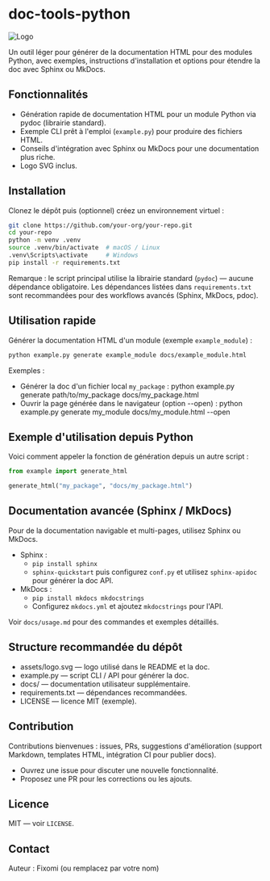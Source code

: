 # doc-tools-python

![Logo](assets/logo.svg)

Un outil léger pour générer de la documentation HTML pour des modules Python, avec exemples, instructions d'installation et options pour étendre la doc avec Sphinx ou MkDocs.

## Fonctionnalités
- Génération rapide de documentation HTML pour un module Python via pydoc (librairie standard).
- Exemple CLI prêt à l'emploi (`example.py`) pour produire des fichiers HTML.
- Conseils d'intégration avec Sphinx ou MkDocs pour une documentation plus riche.
- Logo SVG inclus.

## Installation
Clonez le dépôt puis (optionnel) créez un environnement virtuel :
```sh
git clone https://github.com/your-org/your-repo.git
cd your-repo
python -m venv .venv
source .venv/bin/activate  # macOS / Linux
.venv\Scripts\activate     # Windows
pip install -r requirements.txt
```

Remarque : le script principal utilise la librairie standard (`pydoc`) — aucune dépendance obligatoire. Les dépendances listées dans `requirements.txt` sont recommandées pour des workflows avancés (Sphinx, MkDocs, pdoc).

## Utilisation rapide
Générer la documentation HTML d'un module (exemple `example_module`) :

```sh
python example.py generate example_module docs/example_module.html
```

Exemples :
- Générer la doc d'un fichier local `my_package` :
  python example.py generate path/to/my_package docs/my_package.html
- Ouvrir la page générée dans le navigateur (option --open) :
  python example.py generate my_module docs/my_module.html --open

## Exemple d'utilisation depuis Python
Voici comment appeler la fonction de génération depuis un autre script :

```python
from example import generate_html

generate_html("my_package", "docs/my_package.html")
```

## Documentation avancée (Sphinx / MkDocs)
Pour de la documentation navigable et multi-pages, utilisez Sphinx ou MkDocs.
- Sphinx :
  - `pip install sphinx`
  - `sphinx-quickstart` puis configurez `conf.py` et utilisez `sphinx-apidoc` pour générer la doc API.
- MkDocs :
  - `pip install mkdocs mkdocstrings`
  - Configurez `mkdocs.yml` et ajoutez `mkdocstrings` pour l'API.

Voir `docs/usage.md` pour des commandes et exemples détaillés.

## Structure recommandée du dépôt
- assets/logo.svg — logo utilisé dans le README et la doc.
- example.py — script CLI / API pour générer la doc.
- docs/ — documentation utilisateur supplémentaire.
- requirements.txt — dépendances recommandées.
- LICENSE — licence MIT (exemple).

## Contribution
Contributions bienvenues : issues, PRs, suggestions d'amélioration (support Markdown, templates HTML, intégration CI pour publier docs).

- Ouvrez une issue pour discuter une nouvelle fonctionnalité.
- Proposez une PR pour les corrections ou les ajouts.

## Licence
MIT — voir `LICENSE`.

## Contact
Auteur : Fixomi (ou remplacez par votre nom)
